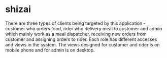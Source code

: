 # shizai
There are three types of clients being targeted by this application - customer who orders food, rider who delivery meal to customer and admin which mainly work as a meal dispatcher, receiving new orders from customer and assigning orders to rider. Each role has different accesses and views in the system. The views designed for customer and rider is on mobile phone and for admin is on desktop.

